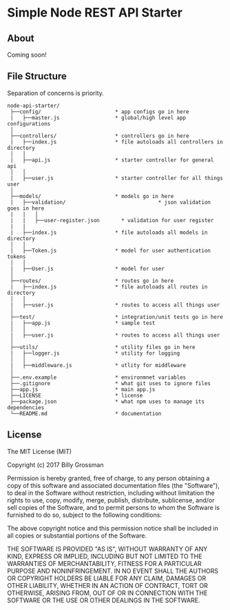 Simple Node REST API Starter
=======================

About
-------
Coming soon!

File Structure
-------
Separation of concerns is priority.
```
node-api-starter/
 ├──config/                        * app configs go in here
 |   ├──master.js                  * global/high level app configurations
 │
 ├──controllers/                   * controllers go in here
 |   ├──index.js                   * file autoloads all controllers in directory
 │   │
 |   ├──api.js                     * starter controller for general api
 │   │
 |   ├──user.js                    * starter controller for all things user
 │
 ├──models/                        * models go in here
 |   ├──validation/								 * json validation goes in here
 |   |   │
 | 	 |   ├──user-register.json   	 * validation for user register
 |   |
 |   ├──index.js                   * file autoloads all models in directory
 │   │
 |   ├──Token.js                   * model for user authentication tokens
 │   │
 |   ├──User.js                    * model for user
 │
 ├──routes/                        * routes go in here
 |   ├──index.js                   * file autoloads all routes in directory
 │   │
 |   ├──user.js                    * routes to access all things user
 │
 ├──test/                          * integration/unit tests go in here
 |   ├──app.js                     * sample test
 │   │
 |   ├──user.js                    * routes to access all things user
 │
 ├──utils/                         * utility files go in here
 |   ├──logger.js                  * utility for logging
 │   │
 |   ├──middleware.js              * utlity for middleware
 │
 ├──.env.example                   * environmnet variables
 ├──.gitignore                     * what git uses to ignore files
 ├──app.js                         * main app.js
 ├──LICENSE                        * license
 ├──package.json                   * what npm uses to manage its dependencies
 └──README.md                      * documentation
```

License
-------

The MIT License (MIT)

Copyright (c) 2017 Billy Grossman

Permission is hereby granted, free of charge, to any person obtaining a copy of this software and associated documentation files (the "Software"), to deal in the Software without restriction, including without limitation the rights to use, copy, modify, merge, publish, distribute, sublicense, and/or sell copies of the Software, and to permit persons to whom the Software is furnished to do so, subject to the following conditions:

The above copyright notice and this permission notice shall be included in all copies or substantial portions of the Software.

THE SOFTWARE IS PROVIDED "AS IS", WITHOUT WARRANTY OF ANY KIND, EXPRESS OR IMPLIED, INCLUDING BUT NOT LIMITED TO THE WARRANTIES OF MERCHANTABILITY, FITNESS FOR A PARTICULAR PURPOSE AND NONINFRINGEMENT. IN NO EVENT SHALL THE AUTHORS OR COPYRIGHT HOLDERS BE LIABLE FOR ANY CLAIM, DAMAGES OR OTHER LIABILITY, WHETHER IN AN ACTION OF CONTRACT, TORT OR OTHERWISE, ARISING FROM, OUT OF OR IN CONNECTION WITH THE SOFTWARE OR THE USE OR OTHER DEALINGS IN THE SOFTWARE.
